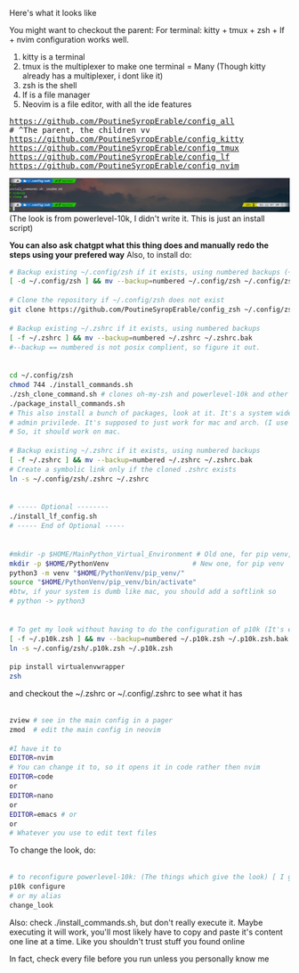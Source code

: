 Here's what it looks like

You might want to checkout the parent:
For terminal: kitty + tmux + zsh + lf + nvim
configuration works well.

1. kitty is a terminal
2. tmux is the multiplexer to make one terminal = Many
   (Though kitty already has a multiplexer, i dont like it)
3. zsh is the shell
4. lf is a file manager
5. Neovim is a file editor, with all the ide features

<pre>
<a href="https://github.com/PoutineSyropErable/config_all">https://github.com/PoutineSyropErable/config_all</a>
# ^The parent, the children vv
<a href="https://github.com/PoutineSyropErable/config_kitty">https://github.com/PoutineSyropErable/config_kitty</a>
<a href="https://github.com/PoutineSyropErable/config_tmux">https://github.com/PoutineSyropErable/config_tmux</a>
<a href="https://github.com/PoutineSyropErable/config_lf">https://github.com/PoutineSyropErable/config_lf</a>
<a href="https://github.com/PoutineSyropErable/config_nvim">https://github.com/PoutineSyropErable/config_nvim</a>
</pre>

![Example of zsh config Image](zzz_Example.png)
(The look is from powerlevel-10k, I didn't write it. This is just an install script)

**You can also ask chatgpt what this thing does and manually redo the steps using your prefered way**
Also, to install do:

```bash
# Backup existing ~/.config/zsh if it exists, using numbered backups (~1, ~2, etc.)
[ -d ~/.config/zsh ] && mv --backup=numbered ~/.config/zsh ~/.config/zsh_backup

# Clone the repository if ~/.config/zsh does not exist
git clone https://github.com/PoutineSyropErable/config_zsh ~/.config/zsh

# Backup existing ~/.zshrc if it exists, using numbered backups
[ -f ~/.zshrc ] && mv --backup=numbered ~/.zshrc ~/.zshrc.bak
#--backup == numbered is not posix complient, so figure it out.


cd ~/.config/zsh
chmod 744 ./install_commands.sh
./zsh_clone_command.sh # clones oh-my-zsh and powerlevel-10k and other things
./package_install_commands.sh
# This also install a bunch of packages, look at it. It's a system wide install, you'll need
# admin privilede. It's supposed to just work for mac and arch. (I use arch only, mac was for friends)
# So, it should work on mac.

# Backup existing ~/.zshrc if it exists, using numbered backups
[ -f ~/.zshrc ] && mv --backup=numbered ~/.zshrc ~/.zshrc.bak
# Create a symbolic link only if the cloned .zshrc exists
ln -s ~/.config/zsh/.zshrc ~/.zshrc


# ----- Optional --------
./install_lf_config.sh
# ----- End of Optional -----


#mkdir -p $HOME/MainPython_Virtual_Environment # Old one, for pip venv, deprecated.
mkdir -p $HOME/PythonVenv                     # New one, for pip venv
python3 -m venv "$HOME/PythonVenv/pip_venv/"
source "$HOME/PythonVenv/pip_venv/bin/activate"
#btw, if your system is dumb like mac, you should add a softlink so
# python -> python3


# To get my look without having to do the configuration of p10k (It's easy to do, I recommend you try it)
[ -f ~/.p10k.zsh ] && mv --backup=numbered ~/.p10k.zsh ~/.p10k.zsh.bak
ln -s ~/.config/zsh/.p10k.zsh ~/.p10k.zsh

pip install virtualenvwrapper
zsh
```

and checkout the ~/.zshrc or ~/.config/.zshrc to see what it has

```bash

zview # see in the main config in a pager
zmod  # edit the main config in neovim

#I have it to
EDITOR=nvim
# You can change it to, so it opens it in code rather then nvim
EDITOR=code
or
EDITOR=nano
or
EDITOR=emacs # or
or
# Whatever you use to edit text files
```

To change the look, do:

```bash

# to reconfigure powerlevel-10k: (The things which give the look) [ I give you my look]
p10k configure
# or my alias
change_look

```

Also: check ./install_commands.sh, but don't really execute it. Maybe executing it will work, you'll most likely have to copy and paste
it's content one line at a time. Like you shouldn't trust stuff you found online

In fact, check every file before you run unless you personally know me
